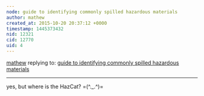 ```yaml
---
node: guide to identifying commonly spilled hazardous materials
author: mathew
created_at: 2015-10-20 20:37:12 +0000
timestamp: 1445373432
nid: 12321
cid: 12770
uid: 4
---
```




[mathew](../profile/mathew) replying to: [guide to identifying commonly spilled hazardous materials](../notes/liz/10-20-2015/guide-to-identifying-commonly-spilled-hazardous-materials)

----
yes,  but where is the HazCat? =(^._.^)=